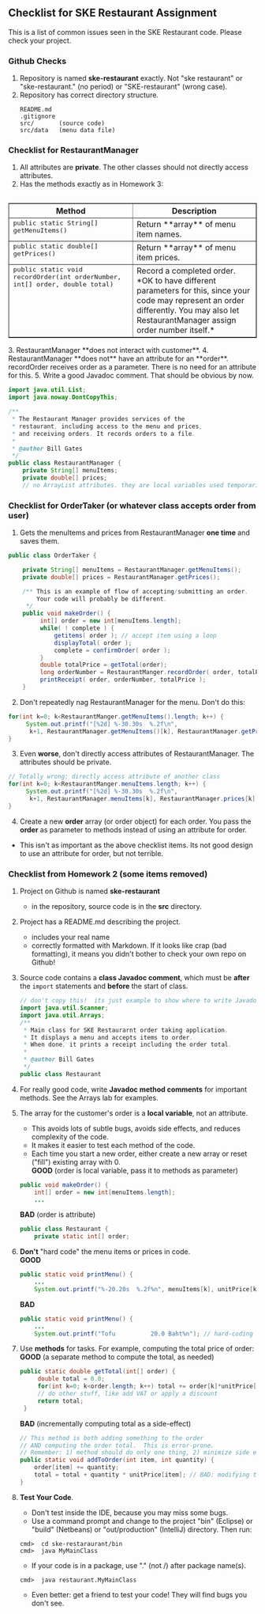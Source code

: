 ## Checklist for SKE Restaurant Assignment

This is a list of common issues seen in the SKE Restaurant code.
Please check your project.

### Github Checks

1. Repository is named **ske-restaurant** exactly.  Not "ske restaurant" or "ske-restaurant." (no period) or "SKE-restaurant" (wrong case).
2. Repository has correct directory structure.
    ```shell
    README.md
    .gitignore
    src/       (source code)
    src/data   (menu data file)
    ```

### Checklist for RestaurantManager

1. All attributes are **private**.  The other classes should not directly access attributes.
2. Has the methods exactly as in Homework 3:
<table border="1" align="left">
<tr>
<th width="50%">Method</th>  <th width="50%">Description</th>
</tr>
<tr valign="top">
<td markdown="span">
<tt>public static String[] getMenuItems()</tt>
</td>
<td>Return **array** of menu item names.</td>
</tr>
<tr valign="top">
<td markdown="span">
<tt>public static double[] getPrices()</tt>
</td>
<td>Return **array** of menu item prices.</td>
</tr>
<tr valign="top">
<td markdown="span">
<tt>public static void recordOrder(int orderNumber, int[] order, double total)</tt>
</td>
<td>Record a completed order. *OK to have different parameters for this, since your code may represent an order differently.  You may also let RestaurantManager assign order number itself.*</td>
</tr>
</table>
3. RestaurantManager **does not interact with customer**. 
4. RestaurantManager **does not** have an attribute for an **order**.  recordOrder receives order as a parameter.  There is no need for an attribute for this.
5. Write a good Javadoc comment.  That should be obvious by now.

```java
import java.util.List;
import java.noway.DontCopyThis;

/**
 * The Restaurant Manager provides services of the
 * restaurant, including access to the menu and prices,
 * and receiving orders. It records orders to a file.
 *
 * @author Bill Gates
 */
public class RestaurantManager {
    private String[] menuItems;
    private double[] prices;
    // no ArrayList attributes. they are local variables used temporarily.
```

### Checklist for OrderTaker (or whatever class accepts order from user)

1. Gets the menuItems and prices from RestaurantManager **one time** and saves them.
```java
public class OrderTaker {

    private String[] menuItems = RestaurantManager.getMenuItems();
    private double[] prices = RestaurantManager.getPrices();

    /** This is an example of flow of accepting/submitting an order. 
        Your code will probably be different.
     */
    public void makeOrder() {
         int[] order = new int[menuItems.length];
         while( ! complete ) {
             getitems( order ); // accept item using a loop
             displayTotal( order );
             complete = confirmOrder( order );
         }
         double totalPrice = getTotal(order);
         long orderNumber = RestaurantManger.recordOrder( order, totalPrice );
         printReceipt( order, orderNumber, totalPrice );
    }
```
2. Don't repeatedly nag RestaurantManager for the menu.  Don't do this:
```java
for(int k=0; k<RestaurantManger.getMenuItems().length; k++) {
     System.out.printf("[%2d] %-30.30s  %.2f\n",
      k+1, RestaurantManager.getMenuItems()[k], RestaurantManager.getPrices()[k]);
}
```
3. Even **worse**, don't directly access attributes of RestaurantManager.  The attributes should be private.
```java
// Totally wrong: directly access attribute of another class
for(int k=0; k<RestaurantManger.menuItems.length; k++) {
     System.out.printf("[%2d] %-30.30s  %.2f\n",
      k+1, RestaurantManager.menuItems[k], RestaurantManager.prices[k] );
}
```
4. Create a new **order** array (or order object) for each order.  You pass the **order** as parameter to methods instead of using an attribute for order.  
  * This isn't as important as the above checklist items. Its not good design to use an attribute for order, but not terrible.

### Checklist from Homework 2 (some items removed)

1. Project on Github is named **ske-restaurant**
    * in the repository, source code is in the **src** directory.
2. Project has a README.md describing the project.
    * includes your real name
    * correctly formatted with Markdown.  If it looks like crap (bad formatting), it means you didn't bother to check your own repo on Github!
3. Source code contains a **class Javadoc comment**, which must be **after** the `import` statements and **before** the start of class.

    ```java
    // don't copy this!  its just example to show where to write Javadoc
    import java.util.Scanner;
    import java.util.Arrays;
    /**
     * Main class for SKE Restaurarnt order taking application.
     * It displays a menu and accepts items to order.
     * When done, it prints a receipt including the order total.
     *
     * @author Bill Gates
     */
    public class Restaurant
    ```
4. For really good code, write **Javadoc method comments** for important methods.  See the Arrays lab for examples.
5. The array for the customer's order is a **local variable**, not an attribute.
    * This avoids lots of subtle bugs, avoids side effects, and reduces complexity of the code. 
    * It makes it easier to test each method of the code.
    * Each time you start a new order, either create a new array or reset ("fill") existing array with 0.    
    **GOOD** (order is local variable, pass it to methods as parameter)
    ```java
    public void makeOrder() {
        int[] order = new int[menuItems.length];
        ...
    ```
    **BAD** (order is attribute)
    ```java
    public class Restaurant {
        private static int[] order;
    ```
6. **Don't** "hard code" the menu items or prices in code.      
   **GOOD**    
    ```java
    public static void printMenu() {
        ...
        System.out.printf("%-20.20s  %.2f%n", menuItems[k], unitPrice[k]);
    ```
    **BAD**    
    ```java
    public static void printMenu() {
        ...
        System.out.printf("Tofu          20.0 Baht%n"); // hard-coding data into code
    ```
7. Use **methods** for tasks.  For example, computing the total price of order:    
   **GOOD** (a separate method to compute the total, as needed)
   ```java
   public static double getTotal(int[] order) {
        double total = 0.0;
        for(int k=0; k<order.length; k++) total += order[k]*unitPrice[k];
        // do other stuff, like add VAT or apply a discount
        return total;
    }
    ```    
    **BAD** (incrementally computing total as a side-effect)
    ```java
    // This method is both adding something to the order
    // AND computing the order total.  This is error-prone.
    // Remember: 1) method should do only one thing, 2) minimize side effects
    public static void addToOrder(int item, int quantity) {
        order[item] += quantity;
        total = total + quantity * unitPrice[item]; // BAD: modifying total as a side-effect
    }
    ```
8. **Test Your Code**.
    * Don't test inside the IDE, because you may miss some bugs.
    * Use a command prompt and change to the project "bin" (Eclipse) or "build" (Netbeans) or "out/production" (IntelliJ) directory.  Then run:
    ```shell
    cmd>  cd ske-restaraurant/bin
    cmd>  java MyMainClass
    ```
    * If your code is in a package, use "." (not /) after package name(s).
    ```shell
    cmd>  java restaurant.MyMainClass
    ```
    * Even better: get a friend to test your code!  They will find bugs you don't see.


